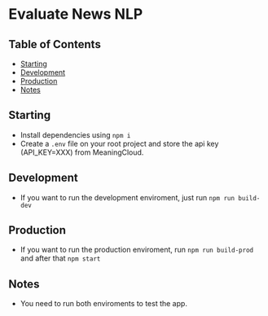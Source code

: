 # Evaluate News NLP

  

## Table of Contents

  

*  [Starting](#starting)
*  [Development](#development)
*  [Production](#production)
*  [Notes](#notes)

  

## Starting
- Install dependencies using `npm i`
- Create a `.env` file on your root project and store the api key (API_KEY=XXX) from MeaningCloud.



## Development
- If you want to run the development enviroment, just run `npm run build-dev`



## Production
- If you want to run the production enviroment,  run `npm run build-prod` and after that `npm start`



## Notes
- You need to run both enviroments to test the app.